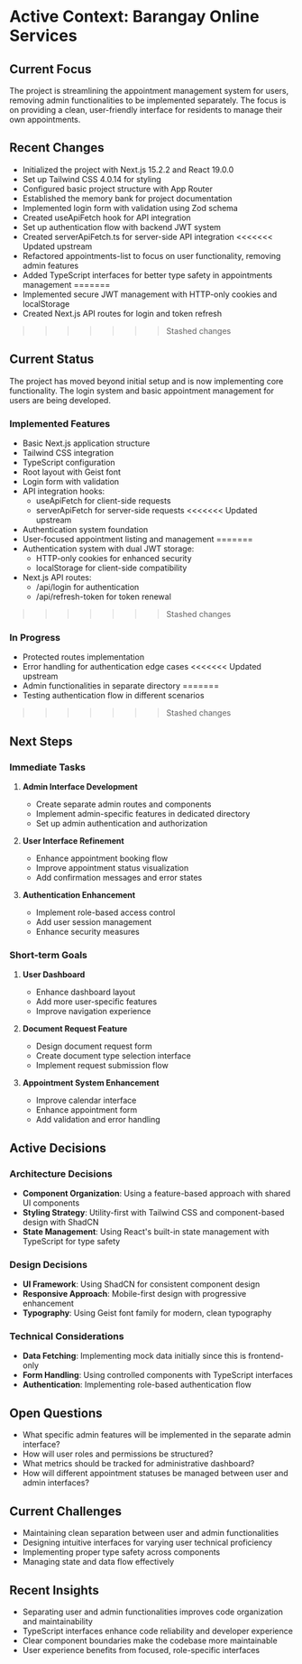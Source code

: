 # Active Context: Barangay Online Services

## Current Focus

The project is streamlining the appointment management system for users, removing admin functionalities to be implemented separately. The focus is on providing a clean, user-friendly interface for residents to manage their own appointments.

## Recent Changes

- Initialized the project with Next.js 15.2.2 and React 19.0.0
- Set up Tailwind CSS 4.0.14 for styling
- Configured basic project structure with App Router
- Established the memory bank for project documentation
- Implemented login form with validation using Zod schema
- Created useApiFetch hook for API integration
- Set up authentication flow with backend JWT system
- Created serverApiFetch.ts for server-side API integration
<<<<<<< Updated upstream
- Refactored appointments-list to focus on user functionality, removing admin features
- Added TypeScript interfaces for better type safety in appointments management
=======
- Implemented secure JWT management with HTTP-only cookies and localStorage
- Created Next.js API routes for login and token refresh
>>>>>>> Stashed changes

## Current Status

The project has moved beyond initial setup and is now implementing core functionality. The login system and basic appointment management for users are being developed.

### Implemented Features

- Basic Next.js application structure
- Tailwind CSS integration
- TypeScript configuration
- Root layout with Geist font
- Login form with validation
- API integration hooks:
  - useApiFetch for client-side requests
  - serverApiFetch for server-side requests
<<<<<<< Updated upstream
- Authentication system foundation
- User-focused appointment listing and management
=======
- Authentication system with dual JWT storage:
  - HTTP-only cookies for enhanced security
  - localStorage for client-side compatibility
- Next.js API routes:
  - /api/login for authentication
  - /api/refresh-token for token renewal
>>>>>>> Stashed changes

### In Progress

- Protected routes implementation
- Error handling for authentication edge cases
<<<<<<< Updated upstream
- Admin functionalities in separate directory
=======
- Testing authentication flow in different scenarios
>>>>>>> Stashed changes

## Next Steps

### Immediate Tasks

1. **Admin Interface Development**
   - Create separate admin routes and components
   - Implement admin-specific features in dedicated directory
   - Set up admin authentication and authorization

2. **User Interface Refinement**
   - Enhance appointment booking flow
   - Improve appointment status visualization
   - Add confirmation messages and error states

3. **Authentication Enhancement**
   - Implement role-based access control
   - Add user session management
   - Enhance security measures

### Short-term Goals

1. **User Dashboard**
   - Enhance dashboard layout
   - Add more user-specific features
   - Improve navigation experience

2. **Document Request Feature**
   - Design document request form
   - Create document type selection interface
   - Implement request submission flow

3. **Appointment System Enhancement**
   - Improve calendar interface
   - Enhance appointment form
   - Add validation and error handling

## Active Decisions

### Architecture Decisions

- **Component Organization**: Using a feature-based approach with shared UI components
- **Styling Strategy**: Utility-first with Tailwind CSS and component-based design with ShadCN
- **State Management**: Using React's built-in state management with TypeScript for type safety

### Design Decisions

- **UI Framework**: Using ShadCN for consistent component design
- **Responsive Approach**: Mobile-first design with progressive enhancement
- **Typography**: Using Geist font family for modern, clean typography

### Technical Considerations

- **Data Fetching**: Implementing mock data initially since this is frontend-only
- **Form Handling**: Using controlled components with TypeScript interfaces
- **Authentication**: Implementing role-based authentication flow

## Open Questions

- What specific admin features will be implemented in the separate admin interface?
- How will user roles and permissions be structured?
- What metrics should be tracked for administrative dashboard?
- How will different appointment statuses be managed between user and admin interfaces?

## Current Challenges

- Maintaining clean separation between user and admin functionalities
- Designing intuitive interfaces for varying user technical proficiency
- Implementing proper type safety across components
- Managing state and data flow effectively

## Recent Insights

- Separating user and admin functionalities improves code organization and maintainability
- TypeScript interfaces enhance code reliability and developer experience
- Clear component boundaries make the codebase more maintainable
- User experience benefits from focused, role-specific interfaces
